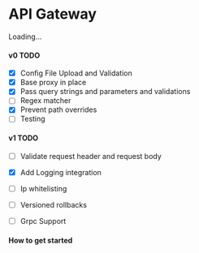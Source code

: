# API Gateway
Loading...

#### v0 TODO
- [X] Config File Upload and Validation
- [X] Base proxy in place
- [X] Pass query strings and parameters and validations
- [ ] Regex matcher
- [X] Prevent path overrides
- [ ] Testing

#### v1 TODO
- [ ] Validate request header and request body
- [X] Add Logging integration
- [ ] Ip whitelisting
- [ ] Versioned rollbacks
- [ ] Grpc Support

      
#### How to get started